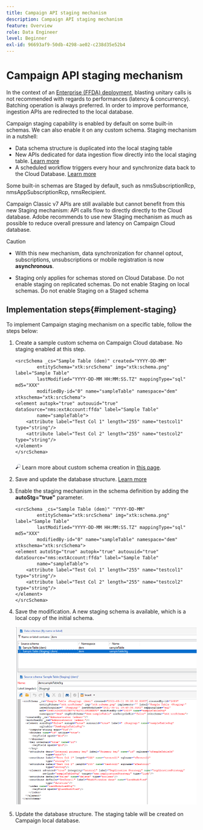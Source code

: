```yaml
---
title: Campaign API staging mechanism
description: Campaign API staging mechanism
feature: Overview
role: Data Engineer
level: Beginner
exl-id: 96693af9-50db-4298-ae02-c238d35e52b4
---
```

# Campaign API staging mechanism

In the context of an [Enterprise (FFDA) deployment](enterprise-deployment.md), blasting unitary calls is not recommended with regards to performances (latency & concurrency). Batching operation is always preferred. In order to improve performance, ingestion APIs are redirected to the local database.

Campaign staging capability is enabled by default on some built-in schemas. We can also enable it on any custom schema. Staging mechanism in a nutshell:

* Data schema structure is duplicated into the local staging table
* New APIs dedicated for data ingestion flow directly into the local staging table. [Learn more](new-apis.md)
* A scheduled workflow triggers every hour and synchronize data back to the Cloud Database. [Learn more](replication.md)

Some built-in schemas are Staged by default, such as nmsSubscriptionRcp, nmsAppSubscriptionRcp, nmsRecipient.

Campaign Classic v7 APIs are still available but cannot benefit from this new Staging mechanism: API calls flow to directly directly to the Cloud database. Adobe recommends to use new Staging mechanism as much as possible to reduce overall pressure and latency on Campaign Cloud database. 

>[!CAUTION]
>
>* With this new mechanism, data synchronization for channel optout, subscriptions, unsubscriptions or mobile registration is now **asynchronous**.
>
>* Staging only applies for schemas stored on Cloud Database. Do not enable staging on replicated schemas. Do not enable Staging on local schemas. Do not enable Staging on a Staged schema
>

## Implementation steps{#implement-staging}

To implement Campaign staging mechanism on a specific table, follow the steps below:

1. Create a sample custom schema on Campaign Cloud database. No staging enabled at this step.

    ```
    <srcSchema _cs="Sample Table (dem)" created="YYYY-DD-MM"
            entitySchema="xtk:srcSchema" img="xtk:schema.png" label="Sample Table"
            lastModified="YYYY-DD-MM HH:MM:SS.TZ" mappingType="sql" md5="XXX"
            modifiedBy-id="0" name="sampleTable" namespace="dem" xtkschema="xtk:srcSchema">
    <element autopk="true" autouuid="true" dataSource="nms:extAccount:ffda" label="Sample Table"
            name="sampleTable">
        <attribute label="Test Col 1" length="255" name="testcol1" type="string"/>
        <attribute label="Test Col 2" length="255" name="testcol2" type="string"/>
    </element>
    </srcSchema>
    ```

    ![](../assets/do-not-localize/glass.png) Learn more about custom schema creation in [this page](../dev/create-schema.md).

1. Save and update the database structure.  [Learn more](../dev/update-database-structure.md)

1. Enable the staging mechanism in the schema definition by adding the **autoStg="true"** parameter.

    ```
    <srcSchema _cs="Sample Table (dem)" "YYYY-DD-MM"
            entitySchema="xtk:srcSchema" img="xtk:schema.png" label="Sample Table"
            lastModified="YYYY-DD-MM HH:MM:SS.TZ" mappingType="sql" md5="XXX"
            modifiedBy-id="0" name="sampleTable" namespace="dem" xtkschema="xtk:srcSchema">
    <element autoStg="true" autopk="true" autouuid="true" dataSource="nms:extAccount:ffda" label="Sample Table"
            name="sampleTable">
        <attribute label="Test Col 1" length="255" name="testcol1" type="string"/>
        <attribute label="Test Col 2" length="255" name="testcol2" type="string"/>
    </element>
    </srcSchema>
    ```

1. Save the modification. A new staging schema is available, which is a local copy of the initial schema.

    ![](assets/staging-mechanism.png)

1. Update the database structure. The staging table will be created on Campaign local database.
